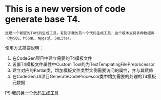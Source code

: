 # This is a new version of code generate base T4. #
    
    这是一个新版的T4代码生成工具，有别于我的另一个代码生成工具，这个版本支持多种数据库（MySQL、MSSQL、Npgsql、SQLite）。
    
使用方式简要说明：

1. 在CodeGen项目中建立需要的T4模板文件
2. 设置T4模板文件属性中Custom Tool的为TextTemplatingFilePreprocessor
3. 建立对应的Partial类，增加模板文件类型实例需要访问的属性，并与其赋值
4. 在CodeGen.UI项目GenerateCodeProcessor类中增加需要的处理的T4模板元数据

PS:[我的另一个代码生成工具](https://github.com/FreezeSoul/CodeGenerator)